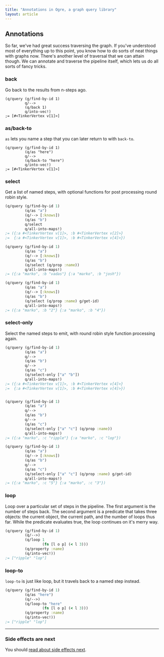 ```yaml
---
title: "Annotations in Ogre, a graph query library"
layout: article
---
```


## Annotations

So far, we've had great success traversing the graph. If you've
understood most of everything up to this point, you know how to do
sorts of neat things with graphs now. There's another level of traversal
that we can attain though. We can annotate and traverse the pipeline
itself, which lets us do all sorts of fancy tricks. 

### back

Go back to the results from n-steps ago.

```
(q/query (g/find-by-id 1)
         q/-->      
         (q/back 1) 
         q/into-vec!)
;= [#<TinkerVertex v[1]>]
```

### as/back-to

`as` lets you name a step that you can later return to with `back-to`. 

```
(q/query (g/find-by-id 1)
         (q/as "here")
         q/-->      
         (q/back-to "here")         
         q/into-vec!)
;= [#<TinkerVertex v[1]>]         
```


### select

Get a list of named steps, with optional functions for post processing
round robin style.

```clojure
(q/query (g/find-by-id 1)
         (q/as "a")
         (q/--> [:knows])
         (q/as "b")
         q/select
         q/all-into-maps!)
;= ({:a #<TinkerVertex v[1]>, :b #<TinkerVertex v[2]>} 
;=  {:a #<TinkerVertex v[1]>, :b #<TinkerVertex v[4]>})

(q/query (g/find-by-id 1)
         (q/as "a")
         (q/--> [:knows])
         (q/as "b")
         (q/select (q/prop :name))
         q/all-into-maps!)
;= ({:a "marko", :b "vadas"} {:a "marko", :b "josh"})

(q/query (g/find-by-id 1)
         (q/as "a")
         (q/--> [:knows])
         (q/as "b")
         (q/select (q/prop :name) g/get-id)
         q/all-into-maps!)
;= ({:a "marko", :b "2"} {:a "marko", :b "4"})
```

### select-only

Select the named steps to emit, with round robin style function
processing again. 

```clojure
(q/query (g/find-by-id 1)
         (q/as "a")
         q/-->
         (q/as "b")
         q/-->
         (q/as "c")       
         (q/select-only ["a" "b"])
         q/all-into-maps!)
;= ({:a #<TinkerVertex v[1]>, :b #<TinkerVertex v[4]>} 
;=  {:a #<TinkerVertex v[1]>, :b #<TinkerVertex v[4]>})


(q/query (g/find-by-id 1)
         (q/as "a")
         q/-->
         (q/as "b")
         q/-->
         (q/as "c")       
         (q/select-only ["a" "c"] (q/prop :name))
         q/all-into-maps!)
;= ({:a "marko", :c "ripple"} {:a "marko", :c "lop"})

(q/query (g/find-by-id 1)
         (q/as "a")
         (q/--> [:knows])
         (q/as "b")
         q/-->
         (q/as "c")                
         (q/select-only ["a" "c"] (q/prop :name) g/get-id)
         q/all-into-maps!)
;= ({:a "marko", :c "5"} {:a "marko", :c "3"})
```

### loop

Loop over a particular set of steps in the pipeline. The first
argument is the number of steps back. The second argument is a
predicate that takes three objects: the current object, the current
path, and the number of loops thus far. While the predicate evaluates
true, the loop continues on it's merry way. 

```clojure
(q/query (g/find-by-id 1)
         (q/-->)
         (q/loop 1
                 (fn [l o p] (< l 3)))
         (q/property :name)
         (q/into-vec!))                           
;= ["ripple" "lop"]
```                  
                
### loop-to

`loop-to` is just like loop, but it travels back to a named step
instead. 

```clojure
(q/query (g/find-by-id 1)
         (q/as "here")
         (q/-->)
         (q/loop-to "here"
                 (fn [l o p] (< l 3)))
         (q/property :name)
         (q/into-vec!))                           
;= ["ripple" "lop"]
```                  

*** 

### Side effects are next

You should [read about side effects next](/articles/sideeffects.html). 

